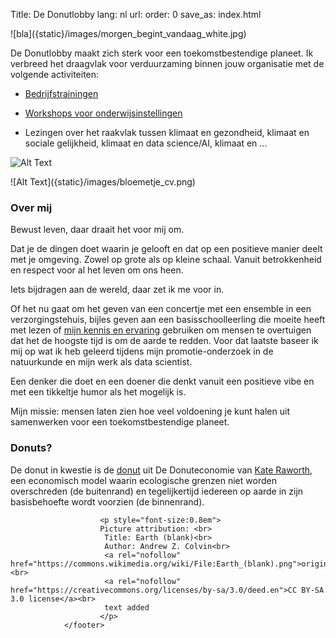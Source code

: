 Title: De Donutlobby
lang: nl
url:
order: 0
save_as: index.html


<side-block>
  <side-content>
    ![bla]({static}/images/morgen_begint_vandaag_white.jpg)
  </side-content>
</side-block>

De Donutlobby maakt zich sterk voor een toekomstbestendige planeet. Ik verbreed het draagvlak voor verduurzaming binnen jouw organisatie met de volgende activiteiten:

* [Bedrijfstrainingen]({filename}/pages/bedrijven.md)

* [Workshops voor onderwijsinstellingen]({filename}/pages/spel.md)

* Lezingen over het raakvlak tussen klimaat en gezondheid, klimaat en sociale gelijkheid, klimaat en data science/AI, klimaat en ...

![Alt Text]({static}/images/enroads_picture.jpg)


<side-block>
  <side-content>
![Alt Text]({static}/images/bloemetje_cv.png)
  </side-content>
</side-block>

### Over mij



Bewust leven, daar draait het voor mij om.

Dat je de dingen doet waarin je gelooft en dat op een positieve manier deelt met je omgeving. Zowel op grote als op kleine schaal. Vanuit betrokkenheid en respect voor al het leven om ons heen.

Iets bijdragen aan de wereld, daar zet ik me voor in.

Of het nu gaat om het geven van een concertje met een ensemble in een verzorgingstehuis, bijles geven aan een basisschoolleerling die moeite heeft met lezen of [mijn kennis en ervaring](https://www.linkedin.com/in/hiske-overweg/)  gebruiken om mensen te overtuigen dat het de hoogste tijd is om de aarde te redden. Voor dat laatste baseer ik mij op wat ik heb geleerd tijdens mijn promotie-onderzoek in de natuurkunde en mijn werk als data scientist.

Een denker die doet en een doener die denkt vanuit een positieve vibe en met een tikkeltje humor als het mogelijk is.

Mijn missie: mensen laten zien hoe veel voldoening je kunt halen uit samenwerken voor een toekomstbestendige planeet.





### Donuts?

De donut in kwestie is de [donut](https://www.kateraworth.com/doughnut/) uit De Donuteconomie van [Kate Raworth](https://www.kateraworth.com/), een economisch model waarin ecologische grenzen niet worden overschreden (de buitenrand) en tegelijkertijd iedereen op aarde in zijn basisbehoefte wordt voorzien (de binnenrand).

 <footer id="contentinfo" class="body">


                        <p style="font-size:0.8em">
                        Picture attribution: <br>
                         Title: Earth (blank)<br>
                         Author: Andrew Z. Colvin<br>
                         <a rel="nofollow" href="https://commons.wikimedia.org/wiki/File:Earth_(blank).png">original</a><br>
                         <a rel="nofollow" href="https://creativecommons.org/licenses/by-sa/3.0/deed.en">CC BY-SA 3.0 license</a><br>
                         text added
                        </p>
                </footer>
